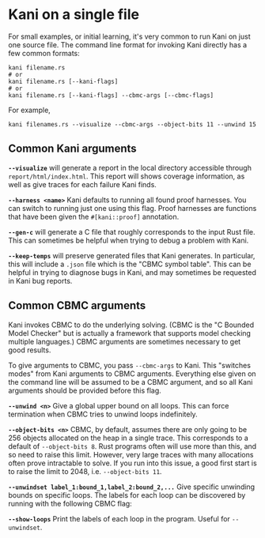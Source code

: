 # Kani on a single file

For small examples, or initial learning, it's very common to run Kani on just one source file.
The command line format for invoking Kani directly has a few common formats:

```
kani filename.rs
# or
kani filename.rs [--kani-flags]
# or
kani filename.rs [--kani-flags] --cbmc-args [--cbmc-flags]
```

For example,

```
kani filenames.rs --visualize --cbmc-args --object-bits 11 --unwind 15
```

## Common Kani arguments

**`--visualize`** will generate a report in the local directory accessible through `report/html/index.html`.
This report will shows coverage information, as well as give traces for each failure Kani finds.

**`--harness <name>`** Kani defaults to running all found proof harnesses.
You can switch to running just one using this flag.
Proof harnesses are functions that have been given the `#[kani::proof]` annotation.

**`--gen-c`** will generate a C file that roughly corresponds to the input Rust file.
This can sometimes be helpful when trying to debug a problem with Kani.

**`--keep-temps`** will preserve generated files that Kani generates.
In particular, this will include a `.json` file which is the "CBMC symbol table".
This can be helpful in trying to diagnose bugs in Kani, and may sometimes be requested in Kani bug reports.

## Common CBMC arguments

Kani invokes CBMC to do the underlying solving.
(CBMC is the "C Bounded Model Checker" but is actually a framework that supports model checking multiple languages.)
CBMC arguments are sometimes necessary to get good results.

To give arguments to CBMC, you pass `--cbmc-args` to Kani.
This "switches modes" from Kani arguments to CBMC arguments.
Everything else given on the command line will be assumed to be a CBMC argument, and so all Kani arguments should be provided before this flag.

**`--unwind <n>`** Give a global upper bound on all loops.
This can force termination when CBMC tries to unwind loops indefinitely.

**`--object-bits <n>`** CBMC, by default, assumes there are only going to be 256 objects allocated on the heap in a single trace.
This corresponds to a default of `--object-bits 8`.
Rust programs often will use more than this, and so need to raise this limit.
However, very large traces with many allocations often prove intractable to solve.
If you run into this issue, a good first start is to raise the limit to 2048, i.e. `--object-bits 11`.

**`--unwindset label_1:bound_1,label_2:bound_2,...`** Give specific unwinding bounds on specific loops.
The labels for each loop can be discovered by running with the following CBMC flag:

**`--show-loops`** Print the labels of each loop in the program.
Useful for `--unwindset`.
